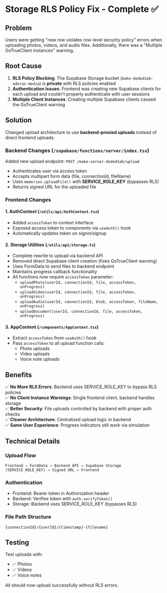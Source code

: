 # Storage RLS Policy Fix - Complete ✅

## Problem
Users were getting "new row violates row-level security policy" errors when uploading photos, videos, and audio files. Additionally, there was a "Multiple GoTrueClient instances" warning.

## Root Cause
1. **RLS Policy Blocking**: The Supabase Storage bucket (`make-deded1eb-adoras-media`) is **private** with RLS policies enabled
2. **Authentication Issues**: Frontend was creating new Supabase clients for each upload and couldn't properly authenticate with user sessions
3. **Multiple Client Instances**: Creating multiple Supabase clients caused the GoTrueClient warning

## Solution
Changed upload architecture to use **backend-proxied uploads** instead of direct frontend uploads:

### Backend Changes (`/supabase/functions/server/index.tsx`)
Added new upload endpoint: `POST /make-server-deded1eb/upload`
- Authenticates user via access token
- Accepts multipart form data (file, connectionId, fileName)
- Uses `memories.uploadFile()` with **SERVICE_ROLE_KEY** (bypasses RLS)
- Returns signed URL for the uploaded file

### Frontend Changes

#### 1. **AuthContext** (`/utils/api/AuthContext.tsx`)
- Added `accessToken` to context interface
- Exposed access token to components via `useAuth()` hook
- Automatically updates token on signin/signup

#### 2. **Storage Utilities** (`/utils/api/storage.ts`)
- Complete rewrite to upload via backend API
- Removed direct Supabase client creation (fixes GoTrueClient warning)
- Uses FormData to send files to backend endpoint
- Maintains progress callback functionality
- All functions now require `accessToken` parameter:
  - `uploadPhoto(userId, connectionId, file, accessToken, onProgress)`
  - `uploadVideo(userId, connectionId, file, accessToken, onProgress)`
  - `uploadAudio(userId, connectionId, blob, accessToken, fileName, onProgress)`
  - `uploadDocument(userId, connectionId, file, accessToken, onProgress)`

#### 3. **AppContent** (`/components/AppContent.tsx`)
- Extract `accessToken` from `useAuth()` hook
- Pass `accessToken` to all upload function calls:
  - Photo uploads
  - Video uploads  
  - Voice note uploads

## Benefits
✅ **No More RLS Errors**: Backend uses SERVICE_ROLE_KEY to bypass RLS policies  
✅ **No Client Instance Warnings**: Single frontend client, backend handles storage  
✅ **Better Security**: File uploads controlled by backend with proper auth checks  
✅ **Cleaner Architecture**: Centralized upload logic in backend  
✅ **Same User Experience**: Progress indicators still work via simulation  

## Technical Details

### Upload Flow
```
Frontend → FormData → Backend API → Supabase Storage (SERVICE_ROLE_KEY) → Signed URL → Frontend
```

### Authentication
- Frontend: Bearer token in Authorization header
- Backend: Verifies token with `auth.verifyToken()`
- Storage: Backend uses SERVICE_ROLE_KEY (bypasses RLS)

### File Path Structure
```
{connectionId}/{userId}/{timestamp}-{filename}
```

## Testing
Test uploads with:
- ✅ Photos
- ✅ Videos
- ✅ Voice notes

All should now upload successfully without RLS errors.
